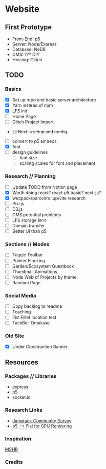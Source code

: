 # Website

## First Prototype

- Front-End: p5
- Server: Node/Express
- Database: NeDB
- CMS: ??? DIY
- Hosting: Glitch

## TODO

### Basics

- [X] Set up repo and basic server architecture
- [X] Yarn instead of npm
- [X] LFS init
- [ ] Home Page
- [ ] Glitch Project Import
- ~~[ ] Next.js setup and config~~
- [ ] convert to p5 embeds
- [X] font
- [ ] design guidelines
  - [ ] font size
  - [ ] scaling scales for font and placement

### Research // Planning

- [ ] Update TODO from Notion page
- [X] Worth doing react? react-p5 basic? next-js?
- [X] webpack/parcel/rollup/vite research
- [ ] Pixi.js
- [ ] D3.js
- [ ] CMS potential problems
- [ ] LFS storage limit
- [ ] Domain transfer
- [ ] Better UI than p5

### Sections // Modes

- [ ] Toggle Toolbar
- [ ] Pointer Flocking
- [ ] Garden/Ecosystem Guestbook
- [ ] Thumbnail Animations
- [ ] Node Web of Projects by theme
- [ ] Random Page

### Social Media

- [ ] Copy backlog to readme
- [ ] Teaching
- [ ] Fist Fillet location test
- [ ] TacoBell Omakase

### Old Site

- [X] Under Construction Banner

## Resources

### Packages // Libraries

- express
- p5
- socket.io

### Research Links

- [Jamstack Community Survey](https://jamstack.org/survey/2022/)
- [p5 --> Pixi for GPU Rendering](http://crispysmokedweb.com/2018/07/p5-gpu-pixi-js/)

### Inspiration

[MSHR](https://mshr.info/)

### Credits
